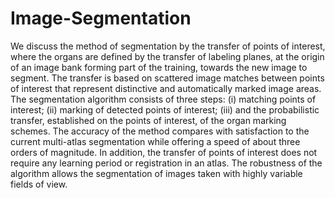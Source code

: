 # Image-Segmentation
We discuss the method of segmentation by the transfer of points of interest, where the organs are defined by the transfer of labeling planes, at the origin of an image bank forming part of the training, towards the new image to segment. The transfer is based on scattered image matches between points of interest that represent distinctive and automatically marked image areas. The segmentation algorithm consists of three steps: (i) matching points of interest; (ii) marking of detected points of interest; (iii) and the probabilistic transfer, established on the points of interest, of the organ marking schemes. The accuracy of the method compares with satisfaction to the current multi-atlas segmentation while offering a speed of about three orders of magnitude. In addition, the transfer of points of interest does not require any learning period or registration in an atlas. The robustness of the algorithm allows the segmentation of images taken with highly variable fields of view.
